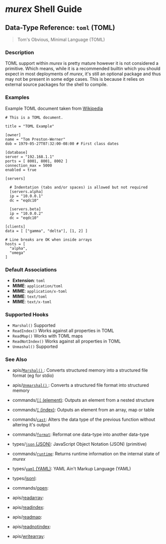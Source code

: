 # _murex_ Shell Guide

## Data-Type Reference: `toml` (TOML)

> Tom's Obvious, Minimal Language (TOML)

### Description

TOML support within _murex_ is pretty mature however it is not considered a
primitive. Which means, while it is a recommended builtin which you should
expect in most deployments of _murex_, it's still an optional package and
thus may not be present in some edge cases. This is because it relies on
external source packages for the shell to compile.



### Examples

Example TOML document taken from [Wikipedia](https://en.wikipedia.org/wiki/TOML)

    # This is a TOML document.
    
    title = "TOML Example"
    
    [owner]
    name = "Tom Preston-Werner"
    dob = 1979-05-27T07:32:00-08:00 # First class dates
    
    [database]
    server = "192.168.1.1"
    ports = [ 8001, 8001, 8002 ]
    connection_max = 5000
    enabled = true
    
    [servers]
    
      # Indentation (tabs and/or spaces) is allowed but not required
      [servers.alpha]
      ip = "10.0.0.1"
      dc = "eqdc10"
    
      [servers.beta]
      ip = "10.0.0.2"
      dc = "eqdc10"
    
    [clients]
    data = [ ["gamma", "delta"], [1, 2] ]
    
    # Line breaks are OK when inside arrays
    hosts = [
      "alpha",
      "omega"
    ]

### Default Associations

* **Extension**: `toml`
* **MIME**: `application/toml`
* **MIME**: `application/x-toml`
* **MIME**: `text/toml`
* **MIME**: `text/x-toml`


### Supported Hooks

* `Marshal()`
    Supported
* `ReadIndex()`
    Works against all properties in TOML
* `ReadMap()`
    Works with TOML maps
* `ReadNotIndex()`
    Works against all properties in TOML
* `Unmashal()`
    Supported

### See Also

* apis/[`Marshal()` ](../apis/marshal.md):
  Converts structured memory into a structured file format (eg for stdio)
* apis/[`Unmarshal()` ](../apis/unmarshal.md):
  Converts a structured file format into structured memory
* commands/[`[[` (element)](../commands/element.md):
  Outputs an element from a nested structure
* commands/[`[` (index)](../commands/index.md):
  Outputs an element from an array, map or table
* commands/[`cast`](../commands/cast.md):
  Alters the data type of the previous function without altering it's output
* commands/[`format`](../commands/format.md):
  Reformat one data-type into another data-type
* types/[`json` (JSON)](../types/json.md):
  JavaScript Object Notation (JSON) (primitive)
* commands/[`runtime`](../commands/runtime.md):
  Returns runtime information on the internal state of _murex_
* types/[`yaml` (YAML)](../types/yaml.md):
  YAML Ain't Markup Language (YAML)
* types/[jsonl](../types/jsonl.md):
  
* commands/[open](../commands/open.md):
  
* apis/[readarray](../apis/readarray.md):
  
* apis/[readindex](../apis/readindex.md):
  
* apis/[readmap](../apis/readmap.md):
  
* apis/[readnotindex](../apis/readnotindex.md):
  
* apis/[writearray](../apis/writearray.md):
  
